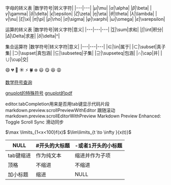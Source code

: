 字母的转义表
|数学符号|转义字符|
|---|---|
|$\mu$|\mu|
|$\alpha$|\alpha|
|$\beta$|\beta|
|$\gamma$|\gamma|
|$\delta$|\delta|
|$\epsilon$|\epsilon|
|$\zeta$|\zeta|
|$\eta$|\eta|
|$\theta$|\theta|
|$\lambda$|\lambda|
|$\nu$|\nu|
|$\xi$|\xi|
|$\pi$|\pi|
|$\rho$|\rho|
|$\sigma$|\sigma|
|$\varphi$|\varphi|
|$\omega$|\omega|
|$\varepsilon$|\varepsilon|



运算的转义表
|数学符号|转义字符|意义|
|---|---|---|
|$\sum$|\sum|求和|
|$\int$|\int|积分|
|$\Delta$|\Delta|求差|
|$\delta$|\delta|^|

集合运算符
|数学符号|转义字符|意义|
|---|---|---|
|$\in$|\in|属于|
|$\subset$|\subset|真子集|
|$\supset$|\supset|真包涵|
|$\subseteq$|\subseteq|子集|
|$\supseteq$|\supseteq|包涵|
|$\cap$|\cap|并|
|$\cup$|\cup|交|


:smile:
:broken_heart:
:grimacing:
:sunny:
:zap:
:four_leaf_clover:
:snowflake:
:smiley:
:yum:
:laughing:
:weary:

[数学符号查询](https://www.rdtoc.com/tutorial/markdown-latex-tutorial.html#latex_2)

[gnuplot的特殊符号](http://blog.sciencenet.cn/blog-373392-499627.html)
[gnuplot的pdf](file:///home/mark/DF/gnuplot_tutorial.pdf)

editor.tabCompletion用来是否用tab键显示代码片段
markdown.preview.scrollPreviewWithEditor 跟随滚动
markdown.preview.scrollEditorWithPreview 
Markdown Preview Enhanced: Toggle Scroll Sync 滑动同步

$\max \limits_{1<x<100}f(x)$
$\lim\limits_{t \to \infty }{x(t)}$


NULL | #开头的大标题 | -或者1开头的小标题
-----|---------|-----------
tab键缩进 | 作为纯文本 | 缩进并作为子项
顶格 | 不缩进 | 不缩进
加小标题 | 缩进 | NULL


